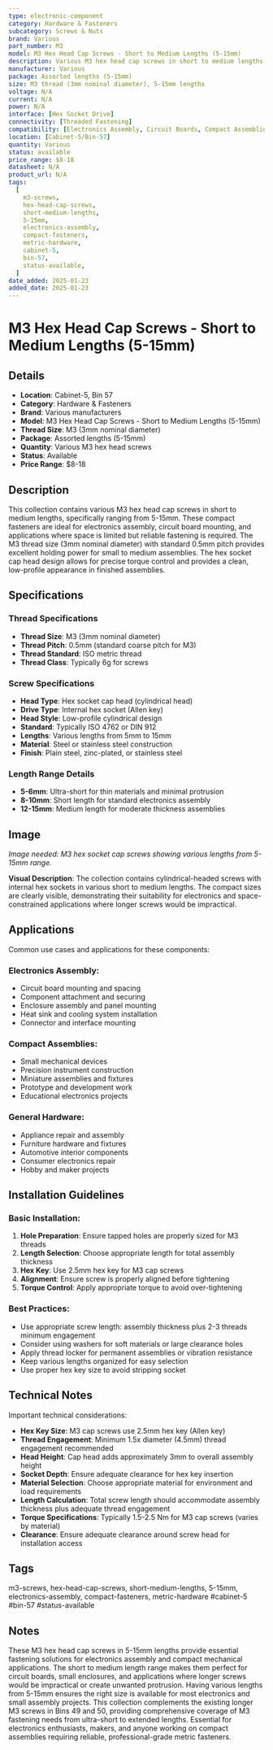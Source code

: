 ```yaml
---
type: electronic-component
category: Hardware & Fasteners
subcategory: Screws & Nuts
brand: Various
part_number: M3
model: M3 Hex Head Cap Screws - Short to Medium Lengths (5-15mm)
description: Various M3 hex head cap screws in short to medium lengths (5-15mm), ideal for electronics and compact assemblies
manufacturer: Various
package: Assorted lengths (5-15mm)
size: M3 thread (3mm nominal diameter), 5-15mm lengths
voltage: N/A
current: N/A
power: N/A
interface: [Hex Socket Drive]
connectivity: [Threaded Fastening]
compatibility: [Electronics Assembly, Circuit Boards, Compact Assemblies, General Hardware]
location: [Cabinet-5/Bin-57]
quantity: Various
status: available
price_range: $8-18
datasheet: N/A
product_url: N/A
tags:
  [
    m3-screws,
    hex-head-cap-screws,
    short-medium-lengths,
    5-15mm,
    electronics-assembly,
    compact-fasteners,
    metric-hardware,
    cabinet-5,
    bin-57,
    status-available,
  ]
date_added: 2025-01-23
added_date: 2025-01-23
---
```


# M3 Hex Head Cap Screws - Short to Medium Lengths (5-15mm)

## Details

- **Location**: Cabinet-5, Bin 57
- **Category**: Hardware & Fasteners
- **Brand**: Various manufacturers
- **Model**: M3 Hex Head Cap Screws - Short to Medium Lengths (5-15mm)
- **Thread Size**: M3 (3mm nominal diameter)
- **Package**: Assorted lengths (5-15mm)
- **Quantity**: Various M3 hex head screws
- **Status**: Available
- **Price Range**: $8-18

## Description

This collection contains various M3 hex head cap screws in short to medium lengths, specifically ranging from 5-15mm. These compact fasteners are ideal for electronics assembly, circuit board mounting, and applications where space is limited but reliable fastening is required. The M3 thread size (3mm nominal diameter) with standard 0.5mm pitch provides excellent holding power for small to medium assemblies. The hex socket cap head design allows for precise torque control and provides a clean, low-profile appearance in finished assemblies.

## Specifications

### Thread Specifications

- **Thread Size**: M3 (3mm nominal diameter)
- **Thread Pitch**: 0.5mm (standard coarse pitch for M3)
- **Thread Standard**: ISO metric thread
- **Thread Class**: Typically 6g for screws

### Screw Specifications

- **Head Type**: Hex socket cap head (cylindrical head)
- **Drive Type**: Internal hex socket (Allen key)
- **Head Style**: Low-profile cylindrical design
- **Standard**: Typically ISO 4762 or DIN 912
- **Lengths**: Various lengths from 5mm to 15mm
- **Material**: Steel or stainless steel construction
- **Finish**: Plain steel, zinc-plated, or stainless steel

### Length Range Details

- **5-6mm**: Ultra-short for thin materials and minimal protrusion
- **8-10mm**: Short length for standard electronics assembly
- **12-15mm**: Medium length for moderate thickness assemblies

## Image

_Image needed: M3 hex socket cap screws showing various lengths from 5-15mm range._

**Visual Description**: The collection contains cylindrical-headed screws with internal hex sockets in various short to medium lengths. The compact sizes are clearly visible, demonstrating their suitability for electronics and space-constrained applications where longer screws would be impractical.

## Applications

Common use cases and applications for these components:

### Electronics Assembly:
- Circuit board mounting and spacing
- Component attachment and securing
- Enclosure assembly and panel mounting
- Heat sink and cooling system installation
- Connector and interface mounting

### Compact Assemblies:
- Small mechanical devices
- Precision instrument construction
- Miniature assemblies and fixtures
- Prototype and development work
- Educational electronics projects

### General Hardware:
- Appliance repair and assembly
- Furniture hardware and fixtures
- Automotive interior components
- Consumer electronics repair
- Hobby and maker projects

## Installation Guidelines

### Basic Installation:

1. **Hole Preparation**: Ensure tapped holes are properly sized for M3 threads
2. **Length Selection**: Choose appropriate length for total assembly thickness
3. **Hex Key**: Use 2.5mm hex key for M3 cap screws
4. **Alignment**: Ensure screw is properly aligned before tightening
5. **Torque Control**: Apply appropriate torque to avoid over-tightening

### Best Practices:

- Use appropriate screw length: assembly thickness plus 2-3 threads minimum engagement
- Consider using washers for soft materials or large clearance holes
- Apply thread locker for permanent assemblies or vibration resistance
- Keep various lengths organized for easy selection
- Use proper hex key size to avoid stripping socket

## Technical Notes

Important technical considerations:

- **Hex Key Size**: M3 cap screws use 2.5mm hex key (Allen key)
- **Thread Engagement**: Minimum 1.5x diameter (4.5mm) thread engagement recommended
- **Head Height**: Cap head adds approximately 3mm to overall assembly height
- **Socket Depth**: Ensure adequate clearance for hex key insertion
- **Material Selection**: Choose appropriate material for environment and load requirements
- **Length Calculation**: Total screw length should accommodate assembly thickness plus adequate thread engagement
- **Torque Specifications**: Typically 1.5-2.5 Nm for M3 cap screws (varies by material)
- **Clearance**: Ensure adequate clearance around screw head for installation access

## Tags

m3-screws, hex-head-cap-screws, short-medium-lengths, 5-15mm, electronics-assembly, compact-fasteners, metric-hardware #cabinet-5 #bin-57 #status-available

## Notes

These M3 hex head cap screws in 5-15mm lengths provide essential fastening solutions for electronics assembly and compact mechanical applications. The short to medium length range makes them perfect for circuit boards, small enclosures, and applications where longer screws would be impractical or create unwanted protrusion. Having various lengths from 5-15mm ensures the right size is available for most electronics and small assembly projects. This collection complements the existing longer M3 screws in Bins 49 and 50, providing comprehensive coverage of M3 fastening needs from ultra-short to extended lengths. Essential for electronics enthusiasts, makers, and anyone working on compact assemblies requiring reliable, professional-grade metric fasteners.
